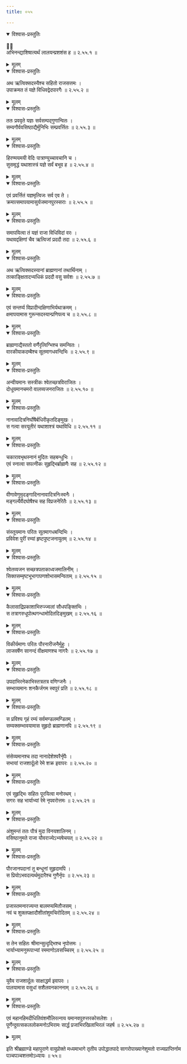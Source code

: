 ```yaml
---
title: ०५५

---
```


<details open><summary>विश्वास-प्रस्तुतिः</summary>

ः  
अभिनन्द्याशिषात्यर्थं लालयन्प्रशशंस ह ॥ २.५५.१ ॥
</details>

<details><summary>मूलम्</summary>

ः  
अभिनन्द्याशिषात्यर्थं लालयन्प्रशशंस ह ॥ २.५५.१ ॥
</details>
  

<details open><summary>विश्वास-प्रस्तुतिः</summary>

अथ ऋत्विक्सदस्यैश्च सहितो राजसत्तमः ।  
उपाक्रमत तं यज्ञे विधिवद्वेदपारगैः ॥ २.५५.२ ॥
</details>

<details><summary>मूलम्</summary>

अथ ऋत्विक्सदस्यैश्च सहितो राजसत्तमः ।  
उपाक्रमत तं यज्ञे विधिवद्वेदपारगैः ॥ २.५५.२ ॥
</details>
  

<details open><summary>विश्वास-प्रस्तुतिः</summary>

ततः प्रववृते यज्ञः सर्वसम्पद्गुणान्वितः ।  
सम्यगौर्ववसिष्ठाद्यैर्मुनिभिः सम्प्रवर्त्तितः ॥ २.५५.३ ॥
</details>

<details><summary>मूलम्</summary>

ततः प्रववृते यज्ञः सर्वसम्पद्गुणान्वितः ।  
सम्यगौर्ववसिष्ठाद्यैर्मुनिभिः सम्प्रवर्त्तितः ॥ २.५५.३ ॥
</details>
  

<details open><summary>विश्वास-प्रस्तुतिः</summary>

हिरण्मयमयी वेदिः पात्राण्युच्चावचानि च ।  
सुसमृद्धं यथाशास्त्रं यज्ञे सर्वं बभूव ह ॥ २.५५.४ ॥
</details>

<details><summary>मूलम्</summary>

हिरण्मयमयी वेदिः पात्राण्युच्चावचानि च ।  
सुसमृद्धं यथाशास्त्रं यज्ञे सर्वं बभूव ह ॥ २.५५.४ ॥
</details>
  

<details open><summary>विश्वास-प्रस्तुतिः</summary>

एवं प्रवर्त्तितं यज्ञमृत्विजः सर्व एव ते ।  
क्रमात्समापयामासुर्यजमानपुरस्सराः ॥ २.५५.५ ॥
</details>

<details><summary>मूलम्</summary>

एवं प्रवर्त्तितं यज्ञमृत्विजः सर्व एव ते ।  
क्रमात्समापयामासुर्यजमानपुरस्सराः ॥ २.५५.५ ॥
</details>
  

<details open><summary>विश्वास-प्रस्तुतिः</summary>

समापयित्वा तं यज्ञं राजा विधिविदां वरः ।  
यथावद्दक्षिणां चैव ऋत्विजां प्रददौ तदा ॥ २.५५.६ ॥
</details>

<details><summary>मूलम्</summary>

समापयित्वा तं यज्ञं राजा विधिविदां वरः ।  
यथावद्दक्षिणां चैव ऋत्विजां प्रददौ तदा ॥ २.५५.६ ॥
</details>
  

<details open><summary>विश्वास-प्रस्तुतिः</summary>

अथ ऋत्विक्सदस्यानां ब्राह्मणानां तथार्थिनाम् ।  
तत्काङ्क्षितादभ्यधिकं प्रददौ वसु सर्वशः ॥ २.५५.७ ॥
</details>

<details><summary>मूलम्</summary>

अथ ऋत्विक्सदस्यानां ब्राह्मणानां तथार्थिनाम् ।  
तत्काङ्क्षितादभ्यधिकं प्रददौ वसु सर्वशः ॥ २.५५.७ ॥
</details>
  

<details open><summary>विश्वास-प्रस्तुतिः</summary>

एवं सन्तर्प्य विप्रादीन्दक्षिणाभिर्यथाक्रमम् ।  
क्षमापयामास गुरून्सदस्यान्प्रणिपत्य च ॥ २.५५.८ ॥
</details>

<details><summary>मूलम्</summary>

एवं सन्तर्प्य विप्रादीन्दक्षिणाभिर्यथाक्रमम् ।  
क्षमापयामास गुरून्सदस्यान्प्रणिपत्य च ॥ २.५५.८ ॥
</details>
  

<details open><summary>विश्वास-प्रस्तुतिः</summary>

ब्राह्मणाद्यैस्ततो वर्णैरृत्विग्भिश्च समन्वितः ।  
वारकीयाकदम्बैश्च सूतमागधवन्दिभिः ॥ २.५५.९ ॥
</details>

<details><summary>मूलम्</summary>

ब्राह्मणाद्यैस्ततो वर्णैरृत्विग्भिश्च समन्वितः ।  
वारकीयाकदम्बैश्च सूतमागधवन्दिभिः ॥ २.५५.९ ॥
</details>
  

<details open><summary>विश्वास-प्रस्तुतिः</summary>

अन्वीयमानः सस्त्रीकः श्वेतच्छत्रविराजितः ।  
दोधूयमानचमरो वालव्यजनराजितः ॥ २.५५.१० ॥
</details>

<details><summary>मूलम्</summary>

अन्वीयमानः सस्त्रीकः श्वेतच्छत्रविराजितः ।  
दोधूयमानचमरो वालव्यजनराजितः ॥ २.५५.१० ॥
</details>
  

<details open><summary>विश्वास-प्रस्तुतिः</summary>

नानावादित्रनिर्घोषैर्बधिरीकृतदिङ्मुखः ।  
स गत्वा सरयूतीरं यथाशाश्त्रं यथाविधि ॥ २.५५.११ ॥
</details>

<details><summary>मूलम्</summary>

नानावादित्रनिर्घोषैर्बधिरीकृतदिङ्मुखः ।  
स गत्वा सरयूतीरं यथाशाश्त्रं यथाविधि ॥ २.५५.११ ॥
</details>
  

<details open><summary>विश्वास-प्रस्तुतिः</summary>

चकारावभृथस्नानं मुदितः सहबन्धुभिः ।  
एवं स्नात्वा सपत्नीकः सुहृद्भिर्ब्राह्मणैः सह ॥ २.५५.१२ ॥
</details>

<details><summary>मूलम्</summary>

चकारावभृथस्नानं मुदितः सहबन्धुभिः ।  
एवं स्नात्वा सपत्नीकः सुहृद्भिर्ब्राह्मणैः सह ॥ २.५५.१२ ॥
</details>
  

<details open><summary>विश्वास-प्रस्तुतिः</summary>

वीणावेणुमृदङ्गादिनानावादित्रनिःस्वनैः ।  
मङ्गल्यैर्वेदघोषैश्च सह विप्रजनेरितैः ॥ २.५५.१३ ॥
</details>

<details><summary>मूलम्</summary>

वीणावेणुमृदङ्गादिनानावादित्रनिःस्वनैः ।  
मङ्गल्यैर्वेदघोषैश्च सह विप्रजनेरितैः ॥ २.५५.१३ ॥
</details>
  

<details open><summary>विश्वास-प्रस्तुतिः</summary>

संस्तूयमानः परितः सूतमागधबन्दिभिः ।  
प्रविवेश पुरीं रम्यां हृष्टपुष्टजनायुतम् ॥ २.५५.१४ ॥
</details>

<details><summary>मूलम्</summary>

संस्तूयमानः परितः सूतमागधबन्दिभिः ।  
प्रविवेश पुरीं रम्यां हृष्टपुष्टजनायुतम् ॥ २.५५.१४ ॥
</details>
  

<details open><summary>विश्वास-प्रस्तुतिः</summary>

श्वेतव्यजन सच्छत्रपताकाध्वजमालिनीम् ।  
सिक्तसम्मृष्टभूभागापणशोभासमन्विताम् ॥ २.५५.१५ ॥
</details>

<details><summary>मूलम्</summary>

श्वेतव्यजन सच्छत्रपताकाध्वजमालिनीम् ।  
सिक्तसम्मृष्टभूभागापणशोभासमन्विताम् ॥ २.५५.१५ ॥
</details>
  

<details open><summary>विश्वास-प्रस्तुतिः</summary>

कैलासाद्रिप्रकाशाभिरुज्ज्वलां सौधपङ्क्तिभिः ।  
स तत्रागरुधूपोत्थगन्धामोदितदिङ्मुखम् ॥ २.५५.१६ ॥
</details>

<details><summary>मूलम्</summary>

कैलासाद्रिप्रकाशाभिरुज्ज्वलां सौधपङ्क्तिभिः ।  
स तत्रागरुधूपोत्थगन्धामोदितदिङ्मुखम् ॥ २.५५.१६ ॥
</details>
  

<details open><summary>विश्वास-प्रस्तुतिः</summary>

विकीर्यमाणः परितः पौरनारीजनैर्मुहुः ।  
लाजवर्षेण सानन्दं वीक्षमाणश्च नागरैः ॥ २.५५.१७ ॥
</details>

<details><summary>मूलम्</summary>

विकीर्यमाणः परितः पौरनारीजनैर्मुहुः ।  
लाजवर्षेण सानन्दं वीक्षमाणश्च नागरैः ॥ २.५५.१७ ॥
</details>
  

<details open><summary>विश्वास-प्रस्तुतिः</summary>

उपदाभिरनेकाभिस्तत्रतत्र वणिग्जनैः ।  
सम्भाव्यमानः शनकैर्जगम स्वपुरं प्रति ॥ २.५५.१८ ॥
</details>

<details><summary>मूलम्</summary>

उपदाभिरनेकाभिस्तत्रतत्र वणिग्जनैः ।  
सम्भाव्यमानः शनकैर्जगम स्वपुरं प्रति ॥ २.५५.१८ ॥
</details>
  

<details open><summary>विश्वास-प्रस्तुतिः</summary>

स प्रविश्य गृहं रम्यं सर्वमण्डलमण्डितम् ।  
सम्यक्सम्भावयामास सुहृदो ब्राह्मणानपि ॥ २.५५.१९ ॥
</details>

<details><summary>मूलम्</summary>

स प्रविश्य गृहं रम्यं सर्वमण्डलमण्डितम् ।  
सम्यक्सम्भावयामास सुहृदो ब्राह्मणानपि ॥ २.५५.१९ ॥
</details>
  

<details open><summary>विश्वास-प्रस्तुतिः</summary>

संसेव्यमानश्च तदा नानादेशेश्वरैर्नृपैः ।  
सभायां राजशार्दूलो रेमे शक्र इवापरः ॥ २.५५.२० ॥
</details>

<details><summary>मूलम्</summary>

संसेव्यमानश्च तदा नानादेशेश्वरैर्नृपैः ।  
सभायां राजशार्दूलो रेमे शक्र इवापरः ॥ २.५५.२० ॥
</details>
  

<details open><summary>विश्वास-प्रस्तुतिः</summary>

एवं सुहृद्भिः सहितः पूरयित्वा मनोरथम् ।  
सगरः सह भार्याभ्यां रेमे नृपवरोत्तमः ॥ २.५५.२१ ॥
</details>

<details><summary>मूलम्</summary>

एवं सुहृद्भिः सहितः पूरयित्वा मनोरथम् ।  
सगरः सह भार्याभ्यां रेमे नृपवरोत्तमः ॥ २.५५.२१ ॥
</details>
  

<details open><summary>विश्वास-प्रस्तुतिः</summary>

अंशुमन्तं ततः पौत्रं मुदा विनयशालिनम् ।  
वसिष्ठानुमते राजा यौवराज्येऽभ्यषेचयत् ॥ २.५५.२२ ॥
</details>

<details><summary>मूलम्</summary>

अंशुमन्तं ततः पौत्रं मुदा विनयशालिनम् ।  
वसिष्ठानुमते राजा यौवराज्येऽभ्यषेचयत् ॥ २.५५.२२ ॥
</details>
  

<details open><summary>विश्वास-प्रस्तुतिः</summary>

पौरजानपदानां तु बन्धूनां सुहृदामपि ।  
स प्रियोऽभवदत्यर्थमुदारैश्च गुणैर्नृपः ॥ २.५५.२३ ॥
</details>

<details><summary>मूलम्</summary>

पौरजानपदानां तु बन्धूनां सुहृदामपि ।  
स प्रियोऽभवदत्यर्थमुदारैश्च गुणैर्नृपः ॥ २.५५.२३ ॥
</details>
  

<details open><summary>विश्वास-प्रस्तुतिः</summary>

प्रजास्तमन्वरज्यन्त बालमप्यमितौजसम् ।  
नवं च शुक्लपक्षादौशीतांशुमचिरोदितम् ॥ २.५५.२४ ॥
</details>

<details><summary>मूलम्</summary>

प्रजास्तमन्वरज्यन्त बालमप्यमितौजसम् ।  
नवं च शुक्लपक्षादौशीतांशुमचिरोदितम् ॥ २.५५.२४ ॥
</details>
  

<details open><summary>विश्वास-प्रस्तुतिः</summary>

स तेन सहितः श्रीमान्सुत्दृद्भिश्च नृपोत्तमः ।  
भार्याभ्यामनुरूपाभ्यां रममाणोऽवसच्चिरम् ॥ २.५५.२५ ॥
</details>

<details><summary>मूलम्</summary>

स तेन सहितः श्रीमान्सुत्दृद्भिश्च नृपोत्तमः ।  
भार्याभ्यामनुरूपाभ्यां रममाणोऽवसच्चिरम् ॥ २.५५.२५ ॥
</details>
  

<details open><summary>विश्वास-प्रस्तुतिः</summary>

युवैव राजशार्दूलः साक्षाद्धर्म इवापरः ।  
पालयामास वसुधां सशैलवनकाननाम् ॥ २.५५.२६ ॥
</details>

<details><summary>मूलम्</summary>

युवैव राजशार्दूलः साक्षाद्धर्म इवापरः ।  
पालयामास वसुधां सशैलवनकाननाम् ॥ २.५५.२६ ॥
</details>
  

<details open><summary>विश्वास-प्रस्तुतिः</summary>

एवं महानहिमदीधितिवंशमौलिरत्नाय यमानवपुरुत्तरकोसलेशः ।  
पूर्णेन्दुवत्सकललोकमनोऽभिरामः सार्द्ध प्रजाभिरखिलाभिरलं जहर्ष ॥ २.५५.२७ ॥
</details>

<details><summary>मूलम्</summary>

एवं महानहिमदीधितिवंशमौलिरत्नाय यमानवपुरुत्तरकोसलेशः ।  
पूर्णेन्दुवत्सकललोकमनोऽभिरामः सार्द्ध प्रजाभिरखिलाभिरलं जहर्ष ॥ २.५५.२७ ॥
</details>
  
इति श्रीब्रह्माण्डे महापुराणे वायुप्रोक्ते मध्यमाभागे तृतीय उपोद्धातपादे सागरोपाख्यानेशुमतो राज्यप्राप्तिर्नाम पञ्चपञ्चशत्तमोऽध्यायः ॥ ५५॥  
                                              